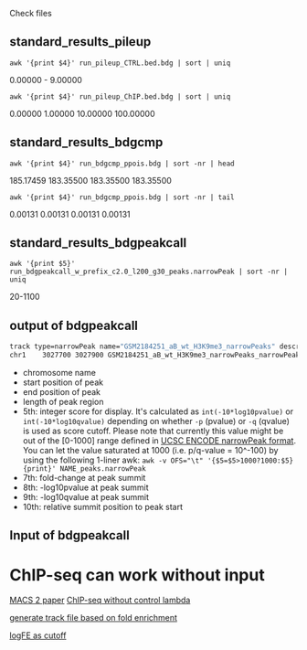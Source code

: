 Check files
## standard_results_pileup
```
awk '{print $4}' run_pileup_CTRL.bed.bdg | sort | uniq
```
0.00000 - 9.00000
```
awk '{print $4}' run_pileup_ChIP.bed.bdg | sort | uniq
```
0.00000
1.00000
10.00000
100.00000
## standard_results_bdgcmp
```
awk '{print $4}' run_bdgcmp_ppois.bdg | sort -nr | head
```
185.17459
183.35500
183.35500
183.35500
```
awk '{print $4}' run_bdgcmp_ppois.bdg | sort -nr | tail
```
0.00131
0.00131
0.00131
0.00131
## standard_results_bdgpeakcall
```
awk '{print $5}' run_bdgpeakcall_w_prefix_c2.0_l200_g30_peaks.narrowPeak | sort -nr | uniq
```
20-1100

## output of bdgpeakcall
```bash
track type=narrowPeak name="GSM2184251_aB_wt_H3K9me3_narrowPeaks" description="GSM2184251_aB_wt_H3K9me3_narrowPeaks" nextItemButton=on
chr1    3027700 3027900 GSM2184251_aB_wt_H3K9me3_narrowPeaks_narrowPeak1    53  .   0.00000 0.00000 0.00000 100
```
-   chromosome name
-   start position of peak
-   end position of peak
-   length of peak region
-   5th: integer score for display. It's calculated as  `int(-10*log10pvalue)`  or  `int(-10*log10qvalue)`  depending on whether  `-p`  (pvalue) or  `-q`  (qvalue) is used as score cutoff. Please note that currently this value might be out of the [0-1000] range defined in  [UCSC ENCODE narrowPeak format](https://genome.ucsc.edu/FAQ/FAQformat.html#format12). You can let the value saturated at 1000 (i.e. p/q-value = 10^-100) by using the following 1-liner awk:  `awk -v OFS="\t" '{$5=$5>1000?1000:$5} {print}' NAME_peaks.narrowPeak`
-   7th: fold-change at peak summit
-   8th: -log10pvalue at peak summit
-   9th: -log10qvalue at peak summit
-   10th: relative summit position to peak start


## Input of bdgpeakcall

# ChIP-seq can work without input
[MACS 2 paper](https://genomebiology.biomedcentral.com/articles/10.1186/gb-2008-9-9-r137)
[ChIP-seq without control lambda](https://groups.google.com/forum/#!msg/macs-announcement/JkufzGpUNRk/kUx0z2M2b_cJ)

[generate track file based on fold enrichment](https://github.com/taoliu/MACS/wiki/Build-Signal-Track)

[logFE as cutoff](https://www.ncbi.nlm.nih.gov/geo/query/acc.cgi?acc=GSM2730586)
<!--stackedit_data:
eyJoaXN0b3J5IjpbLTI5Nzk3MjUyNSwtMTM1NzM1NTcwMywtMT
IzMDYwNzExNCwtMTc4MDYyMzU3NSw2ODAwNzgzMSwtMzg1NzY2
MTE4LC0zMjYwMTMyMDMsLTI5MzA4NzA1NSwtMTk4MzM1MDc2NS
wtMTY4MjIyOTQ4NSwtMTUzOTQ1Mzc2OCwtMTgyMTg0NjU5OV19

-->